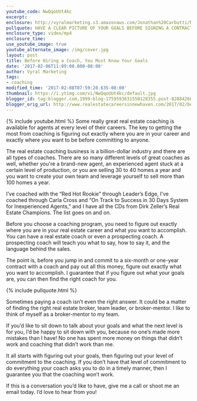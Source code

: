```yaml
---
youtube_code: NwQqoUUt4kc
excerpt:
enclosure: http://vyralmarketing.s3.amazonaws.com/Jonathan%20Carbutti/Navigating%20the%20world%20of%20Real%20Estate%20Coaching.mp4
pullquote: HAVE A CLEAR PICTURE OF YOUR GOALS BEFORE SIGNING A CONTRACT WITH A COACH.
enclosure_type: video/mp4
enclosure_time:
use_youtube_image: true
youtube_alternate_image: /img/cover.jpg
layout: post
title: Before Hiring a Coach, You Must Know Your Goals
date: '2017-02-06T11:09:00.000-08:00'
author: Vyral Marketing
tags:
- coaching
modified_time: '2017-02-08T07:59:20.635-08:00'
thumbnail: https://i.ytimg.com/vi/NwQqoUUt4kc/default.jpg
blogger_id: tag:blogger.com,1999:blog-1759593631550128355.post-8288426821444634617
blogger_orig_url: http://www.realestatecareersinnewhaven.com/2017/02/before-hiring-coach-you-must-know-your.html
---
```

{% include youtube.html %}
Some really great real estate coaching is available for agents at every level of their careers. The key to getting the most from coaching is figuring out exactly where you are in your career and exactly where you want to be before committing to anyone.

The real estate coaching business is a billion-dollar industry and there are all types of coaches. There are so many different levels of great coaches as well, whether you're a brand-new agent, an experienced agent stuck at a certain level of production, or you are selling 30 to 40 homes a year and you want to create your own team and leverage yourself to sell more than 100 homes a year.

I’ve coached with the “Red Hot Rookie” through Leader’s Edge, I’ve coached through Carla Cross and “On Track to Success in 30 Days System for Inexperienced Agents,” and I have all the CDs from Dirk Zeller’s Real Estate Champions. The list goes on and on.

Before you choose a coaching program, you need to figure out exactly where you are in your real estate career and what you want to accomplish. You can have a real estate coach or even a prospecting coach. A prospecting coach will teach you what to say, how to say it, and the language behind the sales.

The point is, before you jump in and commit to a six-month or one-year contract with a coach and pay out all this money, figure out exactly what you want to accomplish. I guarantee that if you figure out what your goals are, you can then find the right coach for you.

{% include pullquote.html %}

Sometimes paying a coach isn’t even the right answer. It could be a matter of finding the right real estate broker, team leader, or broker-mentor. I like to think of myself as a broker-mentor to my team.

If you’d like to sit down to talk about your goals and what the next level is for you, I’d be happy to sit down with you, because no one’s made more mistakes than I have! No one has spent more money on things that didn’t work and coaching that didn’t work than me.

It all starts with figuring out your goals, then figuring out your level of commitment to the coaching. If you don’t have that level of commitment to do everything your coach asks you to do in a timely manner, then I guarantee you that the coaching won’t work.

If this is a conversation you’d like to have, give me a call or shoot me an email today. I’d love to hear from you!
